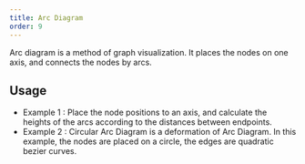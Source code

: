 ```yaml
---
title: Arc Diagram
order: 9
---
```


Arc diagram is a method of graph visualization. It places the nodes on one axis, and connects the nodes by arcs.

## Usage

- Example 1 : Place the node positions to an axis, and calculate the heights of the arcs according to the distances between endpoints.
- Example 2 : Circular Arc Diagram is a deformation of Arc Diagram. In this example, the nodes are placed on a circle, the edges are quadratic bezier curves.
